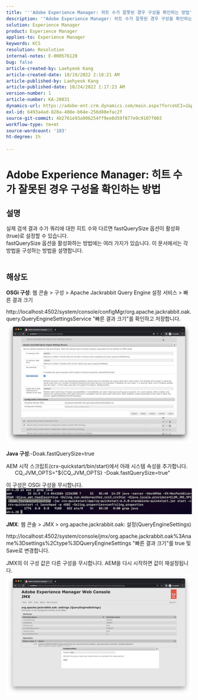 ```yaml
---
title: '''Adobe Experience Manager: 히트 수가 잘못된 경우 구성을 확인하는 방법'
description: '"Adobe Experience Manager: 히트 수가 잘못된 경우 구성을 확인하는 방법'
solution: Experience Manager
product: Experience Manager
applies-to: Experience Manager
keywords: KCS
resolution: Resolution
internal-notes: E-000576120
bug: false
article-created-by: Laehyeok Kang
article-created-date: 10/19/2022 2:18:21 AM
article-published-by: Laehyeok Kang
article-published-date: 10/24/2022 1:17:23 AM
version-number: 1
article-number: KA-20831
dynamics-url: https://adobe-ent.crm.dynamics.com/main.aspx?forceUCI=1&pagetype=entityrecord&etn=knowledgearticle&id=9b90084b-544f-ed11-bba2-0022480867bd
exl-id: 6493a4ad-828a-408e-b64e-256d88efac2f
source-git-commit: 4b2761e93a906254ff9ee0d59f877e9c9107f003
workflow-type: tm+mt
source-wordcount: '183'
ht-degree: 1%

---
```


# Adobe Experience Manager: 히트 수가 잘못된 경우 구성을 확인하는 방법

## 설명

실제 검색 결과 수가 쿼리에 대한 히트 수와 다르면 fastQuerySize 옵션이 활성화(true)로 설정할 수 있습니다.
<br>fastQuerySize 옵션을 활성화하는 방법에는 여러 가지가 있습니다. 이 문서에서는 각 방법을 구성하는 방법을 설명합니다.
<br> 

## 해상도


<b>OSGi 구성</b>: 웹 콘솔 > 구성 > Apache Jackrabbit Query Engine 설정 서비스 > 빠른 결과 크기

http://localhost:4502/system/console/configMgr/org.apache.jackrabbit.oak.query.QueryEngineSettingsService &quot;빠른 결과 크기&quot;를 확인하고 저장합니다.
   ![](assets/cef3b476-b74f-ed11-bba2-0022480867bd.png)

<b>Java 구성</b>:-Doak.fastQuerySize=true

AEM 시작 스크립트(crx-quickstart/bin/start)에서 아래 시스템 속성을 추가합니다.
        CQ_JVM_OPTS=&quot;${CQ_JVM_OPTS} -Doak.fastQuerySize=true&quot;

이 구성은 OSGi 구성을 무시합니다.
    ![](assets/4afe8a85-b74f-ed11-bba2-0022480867bd.png)

<b>JMX</b>: 웹 콘솔 > JMX > org.apache.jackrabbit.oak: 설정(QueryEngineSettings)

http://localhost:4502/system/console/jmx/org.apache.jackrabbit.oak%3Aname%3Dsettings%2Ctype%3DQueryEngineSettings &quot;빠른 결과 크기&quot;를 true 및 Save로 변경합니다.

JMX의 이 구성 값은 다른 구성을 무시합니다. AEM을 다시 시작하면 값이 재설정됩니다.
![](assets/8592cd98-b74f-ed11-bba2-0022480867bd.png)
